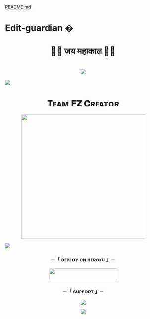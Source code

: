 [README.md](https://github.com/user-attachments/files/23263530/README.md)
# Edit-guardian �
<h1 align="center"
 
### 🚩🚩 जय महाकाल 🚩🚩
<h1 align="center"
  
<img src="https://user-images.githubusercontent.com/73097560/115834477-dbab4500-a447-11eb-908a-139a6edaec5c.gif">
<img src="https://readme-typing-svg.herokuapp.com?color=FF0085&width=620&lines=🍁+🚩+𝗣𝗢𝗪𝗘𝗥𝗘𝗗+𝗕𝗬+𝗖𝗥𝗘𝗔𝗧𝗢𝗥+🚩+🍁"></b></h3>
<img src="https://user-images.githubusercontent.com/73097560/115834477-dbab4500-a447-11eb-908a-139a6edaec5c.gif">
<h1 align="center"><b>𝐓ᴇᴀᴍ 𝐅𝐙 𝐂ʀᴇᴀᴛᴏʀ</b></h1>
<p align="center"><a href="https://t.me/FZ_CREATOR"><img src="https://files.catbox.moe/v2c0vb.jpg" width="400"></a></p>
<img src="https://user-images.githubusercontent.com/73097560/115834477-dbab4500-a447-11eb-908a-139a6edaec5c.gif">


<h3 align="center">
    ─「 ᴅᴇᴩʟᴏʏ ᴏɴ ʜᴇʀᴏᴋᴜ 」─
</h3>

<p align="center"><a href="https://dashboard.heroku.com/new?template=https://github.com/CREATORxBOT/Edit-guardian"> <img src="https://img.shields.io/badge/Deploy%20On%20Heroku-green?style=for-the-badge&logo=heroku" width="220" height="38.45"/></a></p>




<h3 align="center">
    ─「 sᴜᴩᴩᴏʀᴛ 」─
</h3>

<p align="center">
<a href="https://t.me/FZ_LINK"><img src="https://img.shields.io/badge/-Support%20Group-blue.svg?style=for-the-badge&logo=Telegram"></a>
</p>

<p align="center">
<a href="https://t.me/BOT_X_SUPPORT"><img src="https://img.shields.io/badge/-Support%20Channel-blue.svg?style=for-the-badge&logo=Telegram"></a>
</p>



